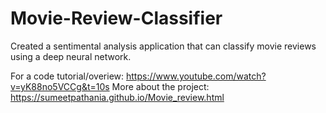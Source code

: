 # Movie-Review-Classifier
Created a sentimental analysis application that can classify movie reviews using a deep neural network.

For a code tutorial/overiew: https://www.youtube.com/watch?v=yK88no5VCCg&t=10s
More about the project: https://sumeetpathania.github.io/Movie_review.html
